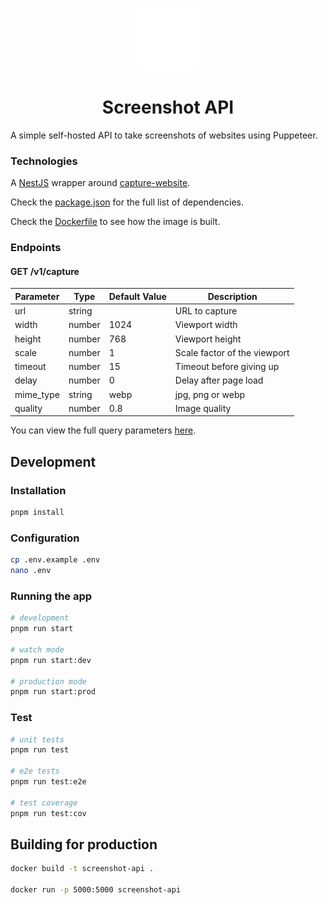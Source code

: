 <p align='center'>
<img
  src='.github/art/icon.svg'
  alt='Icon' height='100'/>
</p>

<h1 align='center'>
    Screenshot API
</h1>

A simple self-hosted API to take screenshots of websites using Puppeteer.

### Technologies

A [NestJS](https://nestjs.com/) wrapper around [capture-website](https://github.com/sindresorhus/capture-website).

Check the [package.json](package.json) for the full list of dependencies.

Check the [Dockerfile](Dockerfile) to see how the image is built.

### Endpoints

#### GET /v1/capture

| Parameter | Type   | Default Value | Description                  |
|-----------|--------|---------------|------------------------------|
| url       | string |               | URL to capture               |
| width     | number | 1024          | Viewport width               |
| height    | number | 768           | Viewport height              |
| scale     | number | 1             | Scale factor of the viewport |
| timeout   | number | 15            | Timeout before giving up     |
| delay     | number | 0             | Delay after page load        |
| mime_type | string | webp          | jpg, png or webp             |
| quality   | number | 0.8           | Image quality                |

You can view the full query parameters [here](src/dto/CaptureDTO.js).

## Development

### Installation

```bash
pnpm install
```

### Configuration

```bash
cp .env.example .env
nano .env
```

### Running the app

```bash
# development
pnpm run start

# watch mode
pnpm run start:dev

# production mode
pnpm run start:prod
```

### Test

```bash
# unit tests
pnpm run test

# e2e tests
pnpm run test:e2e

# test coverage
pnpm run test:cov
```

## Building for production

```bash
docker build -t screenshot-api .

docker run -p 5000:5000 screenshot-api
```
